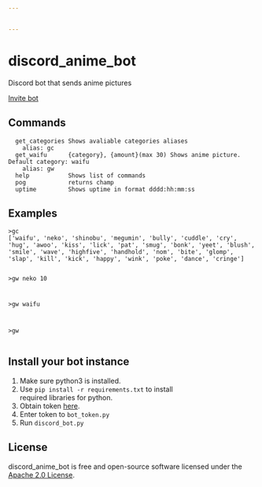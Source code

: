 ```yaml
---


---
```


<h1 id="discord_anime_bot">discord_anime_bot</h1>
<p>Discord bot that sends anime pictures</p>
<p><a href="https://discord.com/api/oauth2/authorize?client_id=885948354759106650&amp;permissions=0&amp;scope=bot">Invite bot</a></p>
<h2 id="commands">Commands</h2>
<pre><code>  get_categories Shows avaliable categories aliases
    alias: gc
  get_waifu      {category}, {amount}(max 30) Shows anime picture. Default category: waifu
    alias: gw
  help           Shows list of commands
  pog            returns champ 
  uptime         Shows uptime in format dddd:hh:mm:ss
</code></pre>
<h2 id="exapmles">Examples</h2>
<pre><code>&gt;gc
['waifu', 'neko', 'shinobu', 'megumin', 'bully', 'cuddle', 'cry', 'hug', 'awoo', 'kiss', 'lick', 'pat', 'smug', 'bonk', 'yeet', 'blush', 'smile', 'wave', 'highfive', 'handhold', 'nom', 'bite', 'glomp', 'slap', 'kill', 'kick', 'happy', 'wink', 'poke', 'dance', 'cringe']

&gt;gw neko 10

&gt;gw waifu

&gt;gw 
</code></pre>
<h2 id="install-your-bot-instance">Install your bot instance</h2>
<ol>
<li>Make sure python3 is installed.</li>
<li>Use <code>pip install -r requirements.txt</code> to install<br>
required libraries for python.</li>
<li>Obtain token <a href="https://discord.com/developers/applications">here</a>.</li>
<li>Enter token to <code>bot_token.py</code></li>
<li>Run <code>discord_bot.py</code></li>
</ol>
<h2 id="license">License</h2>
<p>discord_anime_bot is free and open-source software licensed under the <a href="https://github.com/create-go-app/cli/blob/master/LICENSE">Apache 2.0 License</a>.</p>

